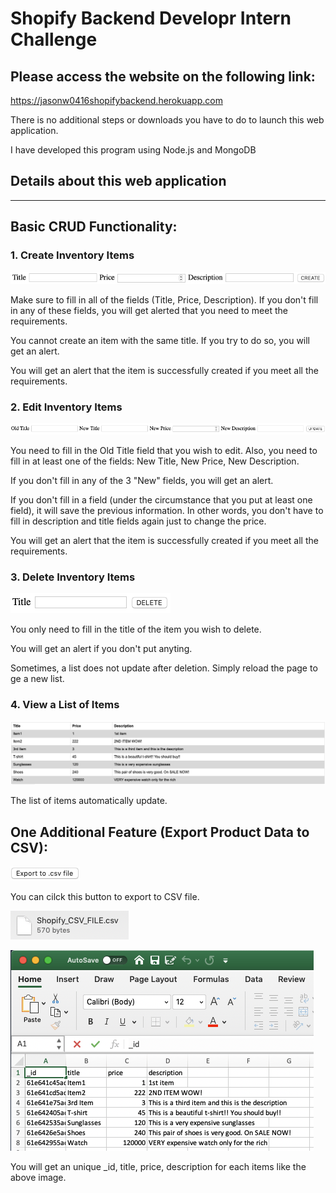 # Shopify Backend Developr Intern Challenge 


## Please access the website on the following link:
https://jasonw0416shopifybackend.herokuapp.com

There is no additional steps or downloads you have to do to launch this web application.

I have developed this program using Node.js and MongoDB

## Details about this web application ##
***

Basic CRUD Functionality:
---

### 1. Create Inventory Items

![Screenshot](/Images/readme_image.png?)

Make sure to fill in all of the fields (Title, Price, Description). If you don't fill in any of these fields, you will get alerted that you need to meet the requirements. 

You cannot create an item with the same title. If you try to do so, you will get an alert.

You will get an alert that the item is successfully created if you meet all the requirements.


### 2. Edit Inventory Items

![Screenshot](/Images/readme_image2.png?)

You need to fill in the Old Title field that you wish to edit. Also, you need to fill in at least one of the fields: New Title, New Price, New Description. 

If you don't fill in any of the 3 "New" fields, you will get an alert.

If you don't fill in a field (under the circumstance that you put at least one field), it will save the previous information. In other words, you don't have to fill in description and title fields again just to change the price.

You will get an alert that the item is successfully created if you meet all the requirements.

### 3. Delete Inventory Items

![Screenshot](/Images/readme_image3.png?)

You only need to fill in the title of the item you wish to delete. 

You will get an alert if you don't put anyting.

Sometimes, a list does not update after deletion. Simply reload the page to ge a new list.

### 4. View a List of Items

![Screenshot](/Images/readme_image4.png?)

The list of items automatically update. 

One Additional Feature (Export Product Data to CSV):
---

![Screenshot](/Images/readme_image5.png?)

You can cilck this button to export to CSV file. 

![Screenshot](/Images/readme_image7.png?)

![Screenshot](/Images/readme_image6.png?)

You will get an unique _id, title, price, description for each items like the above image. 





